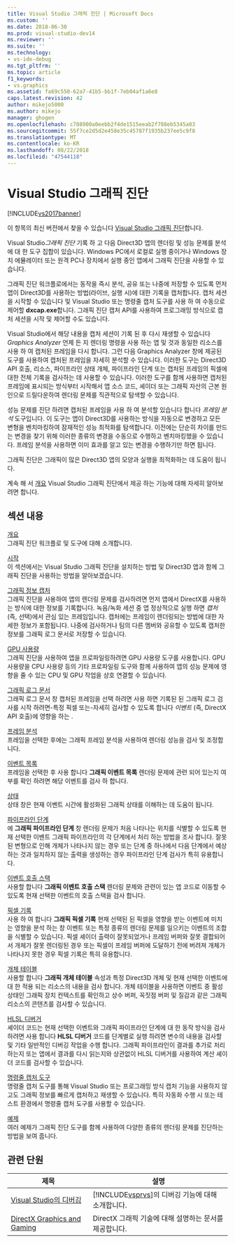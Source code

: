```yaml
---
title: Visual Studio 그래픽 진단 | Microsoft Docs
ms.custom: ''
ms.date: 2018-06-30
ms.prod: visual-studio-dev14
ms.reviewer: ''
ms.suite: ''
ms.technology:
- vs-ide-debug
ms.tgt_pltfrm: ''
ms.topic: article
f1_keywords:
- vs.graphics
ms.assetid: fa69c550-62a7-41b5-bb1f-7eb04af1a6e8
caps.latest.revision: 42
author: mikejo5000
ms.author: mikejo
manager: ghogen
ms.openlocfilehash: c708900a0eebb2f4de1515eeab2f788eb5345a03
ms.sourcegitcommit: 55f7ce2d5d2e458e35c45787f1935b237ee5c9f8
ms.translationtype: MT
ms.contentlocale: ko-KR
ms.lasthandoff: 08/22/2018
ms.locfileid: "47544118"
---
```

# <a name="visual-studio-graphics-diagnostics"></a>Visual Studio 그래픽 진단
[!INCLUDE[vs2017banner](../includes/vs2017banner.md)]

이 항목의 최신 버전에서 찾을 수 있습니다 [Visual Studio 그래픽 진단](https://docs.microsoft.com/visualstudio/debugger/graphics/visual-studio-graphics-diagnostics)합니다.  
  
Visual Studio*그래픽 진단* 기록 하 고 다음 Direct3D 앱의 렌더링 및 성능 문제를 분석에 대 한 도구 집합이 있습니다. Windows PC에서 로컬로 실행 중이거나 Windows 장치 에뮬레이터 또는 원격 PC나 장치에서 실행 중인 앱에서 그래픽 진단을 사용할 수 있습니다.  
  
 그래픽 진단 워크플로에서는 동작을 즉시 분석, 공유 또는 나중에 저장할 수 있도록 먼저 앱이 Direct3D를 사용하는 방법(라이브, 실행 시)에 대한 기록을 캡처합니다. 캡처 세션을 시작할 수 있습니다 및 Visual Studio 또는 명령줄 캡처 도구를 사용 하 여 수동으로 제어할 **dxcap.exe**합니다. 그래픽 진단 캡처 API를 사용하여 프로그래밍 방식으로 캡처 세션을 시작 및 제어할 수도 있습니다.  
  
 Visual Studio에서 해당 내용을 캡처 세션이 기록 된 후 다시 재생할 수 있습니다 *Graphics Analyzer* 언제 든 지 렌더링 명령을 사용 하는 앱 및 것과 동일한 리소스를 사용 하 여 캡처된 프레임을 다시 합니다. 그런 다음 Graphics Analyzer 창에 제공된 도구를 사용하여 캡처된 프레임을 자세히 분석할 수 있습니다. 이러한 도구는 Direct3D API 호출, 리소스, 파이프라인 상태 개체, 파이프라인 단계 또는 캡처된 프레임의 픽셀에 대한 전체 기록을 검사하는 데 사용할 수 있습니다. 이러한 도구를 함께 사용하면 캡처된 프레임에 표시되는 방식부터 시작해서 앱 소스 코드, 셰이더 또는 그래픽 자산의 근본 원인으로 드릴다운하여 렌더링 문제를 직관적으로 탐색할 수 있습니다.  
  
 성능 문제를 진단 하려면 캡처된 프레임을 사용 하 여 분석할 있습니다 합니다 *프레임 분석* 도구입니다. 이 도구는 앱이 Direct3D를 사용하는 방식을 자동으로 변경하고 모든 변형을 벤치마킹하여 잠재적인 성능 최적화를 탐색합니다. 이전에는 단순히 차이를 만드는 변경을 찾기 위해 이러한 종류의 변경을 수동으로 수행하고 벤치마킹했을 수 있습니다. 프레임 분석을 사용하면 이미 효과를 알고 있는 변경을 수행하기만 하면 됩니다.  
  
 그래픽 진단은 그래픽이 많은 Direct3D 앱의 모양과 실행을 최적화하는 데 도움이 됩니다.  
  
 계속 해 서 [개요](../debugger/overview-of-visual-studio-graphics-diagnostics.md) Visual Studio 그래픽 진단에서 제공 하는 기능에 대해 자세히 알아보려면 합니다.  
  
## <a name="in-this-section"></a>섹션 내용  
 [개요](../debugger/overview-of-visual-studio-graphics-diagnostics.md)  
 그래픽 진단 워크플로 및 도구에 대해 소개합니다.  
  
 [시작](../debugger/getting-started-with-visual-studio-graphics-diagnostics.md)  
 이 섹션에서는 Visual Studio 그래픽 진단을 설치하는 방법 및 Direct3D 앱과 함께 그래픽 진단을 사용하는 방법을 알아보겠습니다.  
  
 [그래픽 정보 캡처](../debugger/capturing-graphics-information.md)  
 그래픽 진단을 사용하여 앱의 렌더링 문제를 검사하려면 먼저 앱에서 DirectX를 사용하는 방식에 대한 정보를 기록합니다. 녹음/녹화 세션 중 앱 정상적으로 실행 하면 *캡처* (즉, 선택)에서 관심 있는 프레임입니다. 캡처에는 프레임이 렌더링되는 방법에 대한 자세한 정보가 포함됩니다. 나중에 검사하거나 팀의 다른 멤버와 공유할 수 있도록 캡처한 정보를 그래픽 로그 문서로 저장할 수 있습니다.  
  
 [GPU 사용량](../debugger/gpu-usage.md)  
 그래픽 진단을 사용하여 앱을 프로파일링하려면 GPU 사용량 도구를 사용합니다. GPU 사용량을 CPU 사용량 등의 기타 프로파일링 도구와 함께 사용하여 앱의 성능 문제에 영향을 줄 수 있는 CPU 및 GPU 작업을 상호 연결할 수 있습니다.  
  
 [그래픽 로그 문서](../debugger/graphics-log-document.md)  
 그래픽 로그 문서 창 캡처된 프레임을 선택 하려면 사용 하면 기록된 된 그래픽 로그 검사를 시작 하려면-특정 픽셀 또는-자세히 검사할 수 있도록 합니다 *이벤트* (즉, DirectX API 호출)에 영향을 하는 .  
  
 [프레임 분석](../debugger/graphics-frame-analysis.md)  
 프레임을 선택한 후에는 그래픽 프레임 분석을 사용하여 렌더링 성능을 검사 및 조정합니다.  
  
 [이벤트 목록](../debugger/graphics-event-list.md)  
 프레임을 선택한 후 사용 합니다 **그래픽 이벤트 목록** 렌더링 문제에 관련 되어 있는지 여부를 확인 하려면 해당 이벤트를 검사 하 합니다.  
  
 [상태](../debugger/graphics-state.md)  
 상태 창은 현재 이벤트 시간에 활성화된 그래픽 상태를 이해하는 데 도움이 됩니다.  
  
 [파이프라인 단계](../debugger/graphics-pipeline-stages.md)  
 에 **그래픽 파이프라인 단계** 창 렌더링 문제가 처음 나타나는 위치를 식별할 수 있도록 현재 선택한 이벤트 그래픽 파이프라인의 각 단계에서 처리 하는 방법을 조사 합니다. 잘못된 변형으로 인해 개체가 나타나지 않는 경우 또는 단계 중 하나에서 다음 단계에서 예상하는 것과 일치하지 않는 출력을 생성하는 경우 파이프라인 단계 검사가 특히 유용합니다.  
  
 [이벤트 호출 스택](../debugger/graphics-event-call-stack.md)  
 사용할 합니다 **그래픽 이벤트 호출 스택** 렌더링 문제와 관련이 있는 앱 코드로 이동할 수 있도록 현재 선택한 이벤트의 호출 스택을 검사 합니다.  
  
 [픽셀 기록](../debugger/graphics-pixel-history.md)  
 사용 하 여 합니다 **그래픽 픽셀 기록** 현재 선택된 된 픽셀을 영향을 받는 이벤트에 미치는 영향을 분석 하는 창 이벤트 또는 특정 종류의 렌더링 문제를 일으키는 이벤트의 조합을 식별할 수 있습니다. 픽셀 셰이더 출력이 잘못되었거나 프레임 버퍼와 잘못 결합되어서 개체가 잘못 렌더링된 경우 또는 픽셀이 프레임 버퍼에 도달하기 전에 버려져 개체가 나타나지 못한 경우 픽셀 기록은 특히 유용합니다.  
  
 [개체 테이블](../debugger/graphics-object-table.md)  
 사용할 합니다 **그래픽 개체 테이블** 속성과 특정 Direct3D 개체 및 현재 선택한 이벤트에 대 한 적용 되는 리소스의 내용을 검사 합니다. 개체 테이블을 사용하면 이벤트 중 활성 상태인 그래픽 장치 컨텍스트를 확인하고 상수 버퍼, 꼭짓점 버퍼 및 질감과 같은 그래픽 리소스의 콘텐츠를 검사할 수 있습니다.  
  
 [HLSL 디버거](../debugger/hlsl-shader-debugger.md)  
 셰이더 코드는 현재 선택한 이벤트와 그래픽 파이프라인 단계에 대 한 동작 방식을 검사 하려면 사용 합니다 **HLSL 디버거** 코드를 단계별로 실행 하려면 변수의 내용을 검사할 및 기타 일반적인 디버깅 작업을 수행 합니다. 그래픽 파이프라인이 결과를 추가로 처리하는지 또는 앱에서 결과를 다시 읽는지와 상관없이 HLSL 디버거를 사용하여 계산 셰이더 코드를 검사할 수 있습니다.  
  
 [명령줄 캡처 도구](../debugger/command-line-capture-tool.md)  
 명령줄 캡처 도구를 통해 Visual Studio 또는 프로그래밍 방식 캡처 기능을 사용하지 않고도 그래픽 정보를 빠르게 캡처하고 재생할 수 있습니다. 특히 자동화 수행 시 또는 테스트 환경에서 명령줄 캡처 도구를 사용할 수 있습니다.  
  
 [예제](../debugger/graphics-diagnostics-examples.md)  
 여러 예제가 그래픽 진단 도구를 함께 사용하여 다양한 종류의 렌더링 문제를 진단하는 방법을 보여 줍니다.  
  
## <a name="related-sections"></a>관련 단원  
  
|제목|설명|  
|-----------|-----------------|  
|[Visual Studio의 디버깅](../debugger/debugging-in-visual-studio.md)|[!INCLUDE[vsprvs](../includes/vsprvs-md.md)]의 디버깅 기능에 대해 소개합니다.|  
|[DirectX Graphics and Gaming](http://go.microsoft.com/fwlink/?LinkId=256498)|DirectX 그래픽 기술에 대해 설명하는 문서를 제공합니다.|



